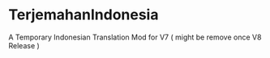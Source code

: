 # TerjemahanIndonesia
A Temporary Indonesian Translation Mod for V7 ( might be remove once V8 Release )
